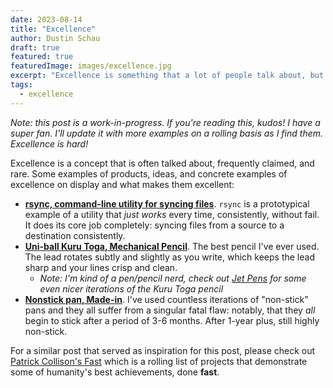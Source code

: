 ```yaml
---
date: 2023-08-14
title: "Excellence"
author: Dustin Schau
draft: true
featured: true
featuredImage: images/excellence.jpg
excerpt: "Excellence is something that a lot of people talk about, but as we all know, showing and not just telling is better. Thus, this is a deep dive on what makes excellence and some updated and concrete examples of excellence on display."
tags:
  - excellence
---
```


_Note: this post is a work-in-progress. If you're reading this, kudos! I have a super fan. I'll update it with more examples on a rolling basis as I find them. Excellence is hard!_

Excellence is a concept that is often talked about, frequently claimed, and rare. Some examples of products, ideas, and concrete examples of excellence on display and what makes them excellent:

- [**rsync, command-line utility for syncing files**](https://linux.die.net/man/1/rsync). `rsync` is a prototypical example of a utility that _just works_ every time, consistently, without fail. It does its core job completely: syncing files from a source to a destination consistently.
- [**Uni-ball Kuru Toga, Mechanical Pencil**](https://uniballco.com/products/kuru-toga-mechanical-pencils). The best pencil I've ever used. The lead rotates subtly and slightly as you write, which keeps the lead sharp and your lines crisp and clean.
  - _Note: I'm kind of a pen/pencil nerd, check out [Jet Pens](https://www.jetpens.com/blog/Uni-Kuru-Toga-A-Comprehensive-Guide/pt/706) for some even nicer iterations of the Kuru Toga pencil_
- [**Nonstick pan, Made-in**](https://madeincookware.com/products/non-stick-frying-pan/10-inch-graphite). I've used countless iterations of "non-stick" pans and they all suffer from a singular fatal flaw: notably, that they _all_ begin to stick after a period of 3-6 months. After 1-year plus, still highly non-stick.

For a similar post that served as inspiration for this post, please check out [Patrick Collison's Fast](https://patrickcollison.com/fast) which is a rolling list of projects that demonstrate some of humanity's best achievements, done **fast**.
